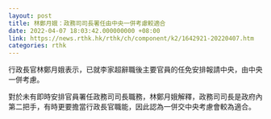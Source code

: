 ```yaml
---
layout: post
title: 林鄭月娥：政務司司長署任由中央一併考慮較適合
date: 2022-04-07 18:03:42.000000000 +08:00
link: https://news.rthk.hk/rthk/ch/component/k2/1642921-20220407.htm
categories: rthk
---
```


行政長官林鄭月娥表示，已就李家超辭職後主要官員的任免安排報請中央，由中央一併考慮。

對於未有即時安排官員署任政務司司長職務，林鄭月娥解釋，政務司司長是政府內第二把手，有時更要擔當行政長官職能，因此認為一併交中央考慮會較為適合。
